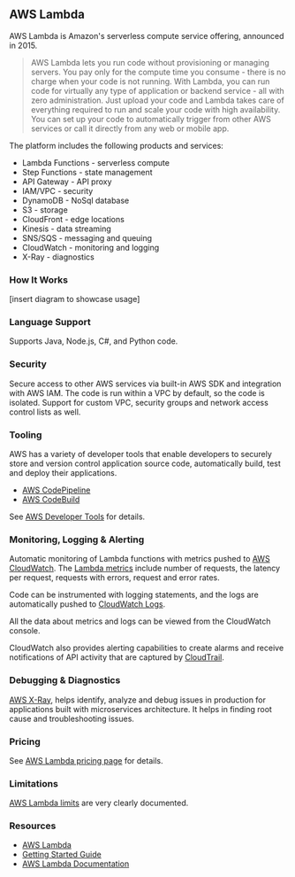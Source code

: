 ## AWS Lambda

AWS Lambda is Amazon's serverless compute service offering, announced in 2015. 

> AWS Lambda lets you run code without provisioning or managing servers. You pay only for the compute time you consume - there is no charge when your code is not running. With Lambda, you can run code for virtually any type of application or backend service - all with zero administration. Just upload your code and Lambda takes care of everything required to run and scale your code with high availability. You can set up your code to automatically trigger from other AWS services or call it directly from any web or mobile app.

The platform includes the following products and services:

* Lambda Functions - serverless compute
* Step Functions - state management
* API Gateway - API proxy
* IAM/VPC - security
* DynamoDB - NoSql database
* S3 - storage
* CloudFront - edge locations
* Kinesis - data streaming
* SNS/SQS - messaging and queuing
* CloudWatch - monitoring and logging
* X-Ray - diagnostics

### How It Works

[insert diagram to showcase usage]

### Language Support

Supports Java, Node.js, C#, and Python code.

### Security

Secure access to other AWS services via built-in AWS SDK and integration with AWS IAM. The code is run within a VPC by default, so the code is isolated. Support for custom VPC, security groups and network access control lists as well.

### Tooling

AWS has a variety of developer tools that enable developers to securely store and version control application source code, automatically build, test and deploy their applications. 

* [AWS CodePipeline](https://aws.amazon.com/codepipeline/)
* [AWS CodeBuild](https://aws.amazon.com/codebuild/)


See [AWS Developer Tools](https://aws.amazon.com/products/developer-tools/) for details.

### Monitoring, Logging & Alerting

Automatic monitoring of Lambda functions with metrics pushed to [AWS CloudWatch](https://aws.amazon.com/cloudwatch/). The [Lambda metrics](http://docs.aws.amazon.com/lambda/latest/dg/monitoring-functions-metrics.html) include number of requests, the latency per request, requests with errors, request and error rates.

Code can be instrumented with logging statements, and the logs are automatically pushed to [CloudWatch Logs](http://docs.aws.amazon.com/AmazonCloudWatch/latest/logs/WhatIsCloudWatchLogs.html). 

All the data about metrics and logs can be viewed from the CloudWatch console.

CloudWatch also provides alerting capabilities to create alarms and receive notifications of API activity that are captured by [CloudTrail](http://docs.aws.amazon.com/awscloudtrail/latest/userguide/cloudtrail-user-guide.html).

### Debugging & Diagnostics

[AWS X-Ray](https://aws.amazon.com/xray/), helps identify, analyze and debug issues in production for applications built with microservices architecture. It helps in finding root cause and troubleshooting issues.

### Pricing

See [AWS Lambda pricing page](https://aws.amazon.com/lambda/pricing/) for details.

### Limitations

[AWS Lambda limits](http://docs.aws.amazon.com/lambda/latest/dg/limits.html) are very clearly documented. 

### Resources

* [AWS Lambda](https://aws.amazon.com/lambda/)
* [Getting Started Guide](http://docs.aws.amazon.com/lambda/latest/dg/getting-started.html)
* [AWS Lambda Documentation](https://aws.amazon.com/documentation/lambda/)